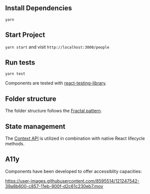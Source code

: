 ## Install Dependencies

`yarn`

## Start Project

`yarn start` and visit `http://localhost:3000/people`

## Run tests

`yarn test`

Components are tested with [react-testing-library](https://testing-library.com/docs/react-testing-library/intro/).

## Folder structure

The folder structure follows the [Fractal pattern](https://hackernoon.com/fractal-a-react-app-structure-for-infinite-scale-4dab943092af).

## State management

The [Context API](https://reactjs.org/docs/context.html) is utilized in combination with native React lifecycle methods.

## A11y

Components have been developed to offer accessiblity capacities:

https://user-images.githubusercontent.com/8595514/121247542-39a8b600-c857-11eb-900f-d2c61c230eb7.mov
